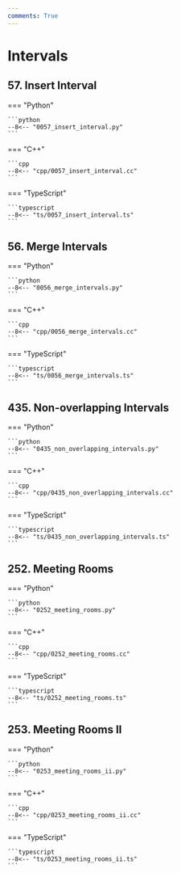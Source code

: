 ```yaml
---
comments: True
---
```


# Intervals

## 57. Insert Interval

=== "Python"

    ```python
    --8<-- "0057_insert_interval.py"
    ```

=== "C++"

    ```cpp
    --8<-- "cpp/0057_insert_interval.cc"
    ```

=== "TypeScript"

    ```typescript
    --8<-- "ts/0057_insert_interval.ts"
    ```

## 56. Merge Intervals

=== "Python"

    ```python
    --8<-- "0056_merge_intervals.py"
    ```

=== "C++"

    ```cpp
    --8<-- "cpp/0056_merge_intervals.cc"
    ```

=== "TypeScript"

    ```typescript
    --8<-- "ts/0056_merge_intervals.ts"
    ```

## 435. Non-overlapping Intervals

=== "Python"

    ```python
    --8<-- "0435_non_overlapping_intervals.py"
    ```

=== "C++"

    ```cpp
    --8<-- "cpp/0435_non_overlapping_intervals.cc"
    ```

=== "TypeScript"

    ```typescript
    --8<-- "ts/0435_non_overlapping_intervals.ts"
    ```

## 252. Meeting Rooms

=== "Python"

    ```python
    --8<-- "0252_meeting_rooms.py"
    ```

=== "C++"

    ```cpp
    --8<-- "cpp/0252_meeting_rooms.cc"
    ```

=== "TypeScript"

    ```typescript
    --8<-- "ts/0252_meeting_rooms.ts"
    ```

## 253. Meeting Rooms II

=== "Python"

    ```python
    --8<-- "0253_meeting_rooms_ii.py"
    ```

=== "C++"

    ```cpp
    --8<-- "cpp/0253_meeting_rooms_ii.cc"
    ```

=== "TypeScript"

    ```typescript
    --8<-- "ts/0253_meeting_rooms_ii.ts"
    ```
